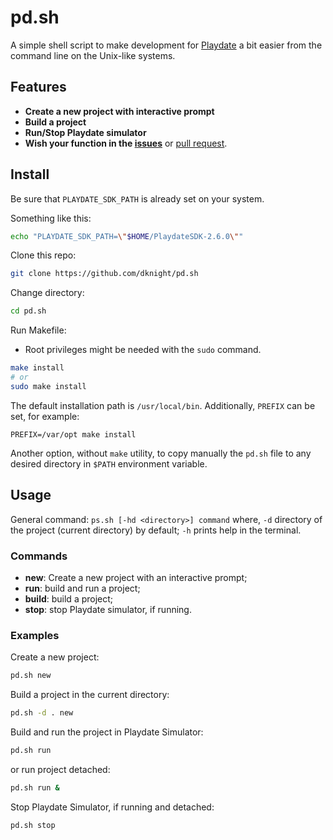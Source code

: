 # pd.sh

A simple shell script to make development for [Playdate](https://play.date)
a bit easier from the command line on the Unix-like systems.

## Features

- **Create a new project with interactive prompt**
- **Build a project**
- **Run/Stop Playdate simulator**
- **Wish your function in the [issues](https://github.com/dknight/pd.sh/issues)**
  or [pull request](https://github.com/dknight/pd.sh/pulls).

## Install

Be sure that `PLAYDATE_SDK_PATH` is already set on your system.

Something like this:

```sh
echo "PLAYDATE_SDK_PATH=\"$HOME/PlaydateSDK-2.6.0\""
```

Clone this repo:

```sh
git clone https://github.com/dknight/pd.sh
```

Change directory:

```sh
cd pd.sh
```

Run Makefile:

* Root privileges might be needed with the `sudo` command.

```sh
make install
# or
sudo make install
```

The default installation path is `/usr/local/bin`. Additionally, `PREFIX` can be
set, for example:

```
PREFIX=/var/opt make install
```

Another option, without `make` utility, to copy manually the `pd.sh` file to 
any desired directory in `$PATH` environment variable.

## Usage

General command: `ps.sh [-hd <directory>] command` where, `-d` directory of the
project (current directory) by default; `-h` prints help in the terminal.

### Commands

- **new**: Create a new project with an interactive prompt;
- **run**: build and run a project;
- **build**: build a project;
- **stop**: stop Playdate simulator, if running.
 
### Examples

Create a new project:

 ```sh
 pd.sh new
 ```
 
 Build a project in the current directory:

 ```sh
 pd.sh -d . new
 ```


Build and run the project in Playdate Simulator:

```sh
pd.sh run
```

or run project detached:

```sh
pd.sh run &
```

Stop Playdate Simulator, if running and detached:

```sh
pd.sh stop
```
